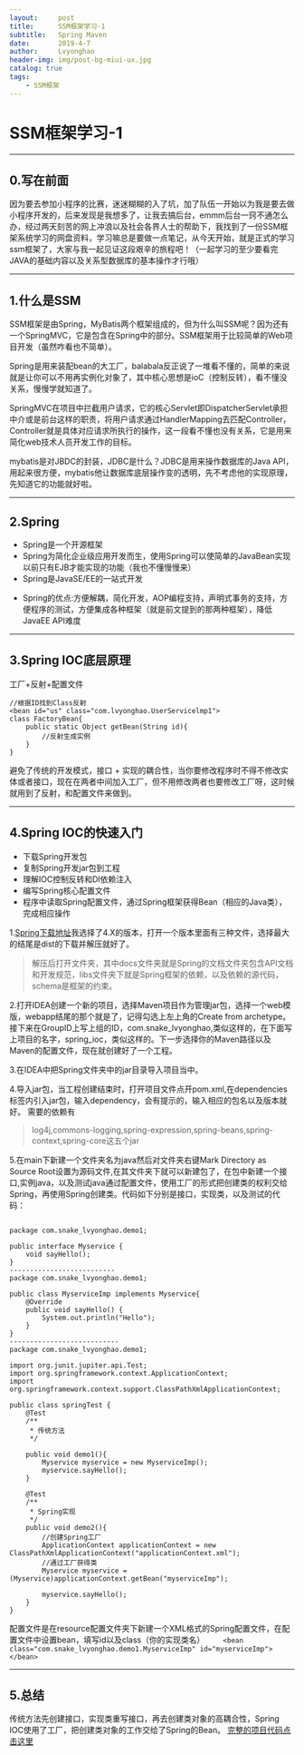 ```yaml
---
layout:     post
title:      SSM框架学习-1
subtitle:   Spring Maven
date:       2019-4-7
author:     Lvyonghao
header-img: img/post-bg-miui-ux.jpg
catalog: true
tags:
    - SSM框架
---
```


# SSM框架学习-1
---
## 0.写在前面
因为要去参加小程序的比赛，迷迷糊糊的入了坑，加了队伍一开始以为我是要去做小程序开发的，后来发现是我想多了，让我去搞后台，emmm后台一窍不通怎么办，经过两天刻苦的网上冲浪以及社会各界人士的帮助下，我找到了一份SSM框架系统学习的网盘资料，学习嘛总是要做一点笔记，从今天开始，就是正式的学习ssm框架了，大家与我一起见证这段艰辛的旅程吧！（一起学习的至少要看完JAVA的基础内容以及关系型数据库的基本操作才行哦）

---
## 1.什么是SSM
SSM框架是由Spring，MyBatis两个框架组成的，但为什么叫SSM呢？因为还有一个SpringMVC，它是包含在Spring中的部分。SSM框架用于比较简单的Web项目开发（虽然咋看也不简单）。

Spring是用来装配bean的大工厂，balabala反正说了一堆看不懂的，简单的来说就是让你可以不用再实例化对象了，其中核心思想是ioC（控制反转），看不懂没关系，慢慢学就知道了。

SpringMVC在项目中拦截用户请求，它的核心Servlet即DispatcherServlet承担中介或是前台这样的职责，将用户请求通过HandlerMapping去匹配Controller，Controller就是具体对应请求所执行的操作，这一段看不懂也没有关系，它是用来简化web技术人员开发工作的目标。

mybatis是对JBDC的封装，JDBC是什么？JDBC是用来操作数据库的Java API，用起来很方便，mybatis他让数据库底层操作变的透明，先不考虑他的实现原理，先知道它的功能就好啦。

---

## 2.Spring
- Spring是一个开源框架
- Spring为简化企业级应用开发而生，使用Spring可以使简单的JavaBean实现以前只有EJB才能实现的功能（我也不懂慢慢来）
- Spring是JavaSE/EE的一站式开发
+ Spring的优点:方便解耦，简化开发，AOP编程支持，声明式事务的支持，方便程序的测试，方便集成各种框架（就是前文提到的那两种框架），降低JavaEE API难度

---

## 3.Spring IOC底层原理
工厂+反射+配置文件
```
//根据ID找到Class反射
<bean id="us" class="com.lvyonghao.UserServicelmp1">
class FactoryBean{
	public static Object getBean(String id){
		//反射生成实例
	}
}
```
避免了传统的开发模式，接口 + 实现的耦合性，当你要修改程序时不得不修改实体或者接口，现在在两者中间加入工厂，但不用修改两者也要修改工厂呀，这时候就用到了反射，和配置文件来做到。


---

## 4.Spring IOC的快速入门
- 下载Spring开发包
- 复制Spring开发jar包到工程
- 理解IOC控制反转和DI依赖注入
- 编写Spring核心配置文件
- 程序中读取Spring配置文件，通过Spring框架获得Bean（相应的Java类），完成相应操作


1.[Spring下载地址](http://www.baidu.com)我选择了4.X的版本，打开一个版本里面有三种文件，选择最大的结尾是dist的下载并解压就好了。
>解压后打开文件夹，其中docs文件夹就是Spring的文档文件夹包含API文档和开发规范，libs文件夹下就是Spring框架的依赖，以及依赖的源代码，schema是框架的约束。

2.打开IDEA创建一个新的项目，选择Maven项目作为管理jar包，选择一个web模版，webapp结尾的那个就是了，记得勾选上左上角的Create from archetype。接下来在GroupID上写上组的ID，com.snake_lvyonghao,类似这样的，在下面写上项目的名字，spring_ioc，类似这样的。下一步选择你的Maven路径以及Maven的配置文件，现在就创建好了一个工程。

3.在IDEA中把Spring文件夹中的jar目录导入项目当中。

4.导入jar包，当工程创建结束时，打开项目文件点开pom.xml,在dependencies标签内引入jar包，输入dependency，会有提示的，输入相应的包名以及版本就好。
需要的依赖有

>log4j,commons-logging,spring-expression,spring-beans,spring-context,spring-core这五个jar

5.在main下新建一个文件夹名为java然后对文件夹右键Mark Directory as Source Root设置为源码文件,在其文件夹下就可以新建包了，在包中新建一个接口,实例java，以及测试java通过配置文件，使用工厂的形式把创建类的权利交给Spring，再使用Spring创建类。代码如下分别是接口，实现类，以及测试的代码：

```

package com.snake_lvyonghao.demo1;

public interface Myservice {
    void sayHello();
}
--------------------------
package com.snake_lvyonghao.demo1;

public class MyserviceImp implements Myservice{
    @Override
    public void sayHello() {
        System.out.println("Hello");
    }
}
---------------------------
package com.snake_lvyonghao.demo1;

import org.junit.jupiter.api.Test;
import org.springframework.context.ApplicationContext;
import org.springframework.context.support.ClassPathXmlApplicationContext;

public class springTest {
    @Test
    /**
     * 传统方法
     */

    public void demo1(){
        Myservice myservice = new MyserviceImp();
        myservice.sayHello();
    }

    @Test
    /**
     * Spring实现
     */
    public void demo2(){
        //创建Spring工厂
        ApplicationContext applicationContext = new ClassPathXmlApplicationContext("applicationContext.xml");
        //通过工厂获得类
        Myservice myservice = (Myservice)applicationContext.getBean("myserviceImp");

        myservice.sayHello();
    }
}
```
配置文件是在resource配置文件夹下新建一个XML格式的Spring配置文件，在配置文件中设置bean，填写id以及class（你的实现类名）
`    <bean class="com.snake_lvyonghao.demo1.MyserviceImp" id="myserviceImp"></bean>`

---
## 5.总结
传统方法先创建接口，实现类重写接口，再去创建类对象的高耦合性，Spring IOC使用了工厂，把创建类对象的工作交给了Spring的Bean。
[完整的项目代码点击这里](https://github.com/snake-lvyonghao/SSM_study)
